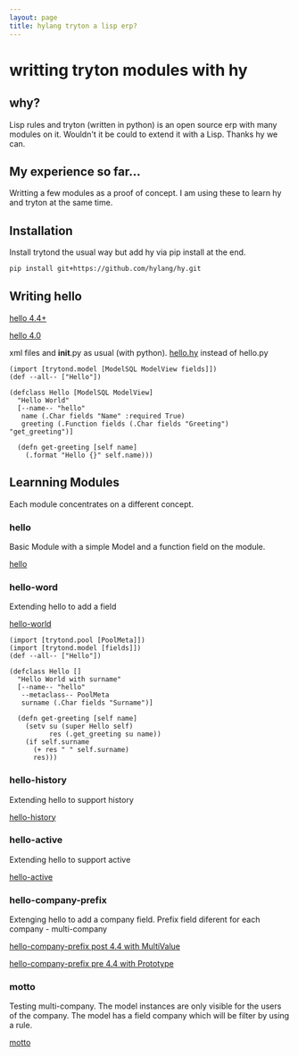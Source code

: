 ```yaml
---
layout: page
title: hylang tryton a lisp erp?
---
```


# writting tryton modules with hy

## why?

Lisp rules and tryton (written in python) is an open source erp with many modules on it.
Wouldn't it be could to extend it with a Lisp. Thanks hy we can.


## My experience so far...

Writting a few modules as a proof of concept. I am using these to learn hy and tryton at the same time.

## Installation

Install trytond the usual way but add hy via pip install at the end.

```bash
pip install git+https://github.com/hylang/hy.git
```

## Writing hello

[hello 4.4+](https://github.com/fgui/hy-tryton-hello)

[hello 4.0](https://github.com/fgui/hy-tryton-hello/tree/4.0)

xml files and __init__.py as usual (with python).
[hello.hy](https://github.com/fgui/hy-tryton-hello/blob/master/hello.hy) instead of hello.py

```hy
(import [trytond.model [ModelSQL ModelView fields]])
(def --all-- ["Hello"])

(defclass Hello [ModelSQL ModelView]
  "Hello World"
  [--name-- "hello"
   name (.Char fields "Name" :required True)
   greeting (.Function fields (.Char fields "Greeting") "get_greeting")]

  (defn get-greeting [self name]
    (.format "Hello {}" self.name)))
```

## Learnning Modules 

Each module concentrates on a different concept.

### hello
Basic Module with a simple Model and a function field on the module.

[hello](https://github.com/fgui/hy-tryton-hello)

### hello-word
Extending hello to add a field

[hello-world](https://github.com/fgui/hy-tryton-hello_world)

```hy
(import [trytond.pool [PoolMeta]])
(import [trytond.model [fields]])
(def --all-- ["Hello"])

(defclass Hello []
  "Hello World with surname"
  [--name-- "hello"
   --metaclass-- PoolMeta
   surname (.Char fields "Surname")]

  (defn get-greeting [self name]
    (setv su (super Hello self)
          res (.get_greeting su name))
    (if self.surname
      (+ res " " self.surname)
      res)))
```

### hello-history
Extending hello to support history

[hello-history](https://github.com/fgui/hy-tryton-hello_history)

### hello-active
Extending hello to support active

[hello-active](https://github.com/fgui/hy-tryton-hello_active)

### hello-company-prefix
Extenging hello to add a company field. Prefix field diferent for each company - multi-company

[hello-company-prefix post 4.4 with MultiValue](https://github.com/fgui/hy-tryton-hello_company_prefix)

[hello-company-prefix pre 4.4 with Prototype](https://github.com/fgui/hy-tryton-hello_company_prefix/tree/4.0)

### motto
Testing multi-company. The model instances are only visible for the users of the company.
The model has a field company which will be filter by using a rule.

[motto](https://github.com/fgui/hy-tryton-motto)